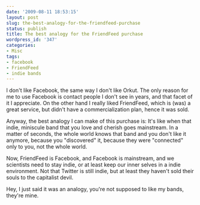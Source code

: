 ```yaml
---
date: '2009-08-11 18:53:15'
layout: post
slug: the-best-analogy-for-the-friendfeed-purchase
status: publish
title: The best analogy for the FriendFeed purchase
wordpress_id: '347'
categories:
- Misc
tags:
- facebook
- FriendFeed
- indie bands
---
```


I don't like Facebook, the same way I don't like Orkut. The only reason for me to use Facebook is contact people I don't see in years, and that facet of it I appreciate. On the other hand I really liked FriendFeed, which is (was) a great service, but didn't have a commercialization plan, hence it was sold.

Anyway, the best analogy I can make of this purchase is: It's like when that indie, miniscule band that you love and cherish goes mainstream. In a matter of seconds, the whole world knows that band and you don't like it anymore, because you "discovered" it, because they were "connected" only to you, not the whole world. 

Now, FriendFeed is Facebook, and Facebook is mainstream, and we scientists need to stay indie, or at least keep our inner selves in a indie environment. Not that Twitter is still indie, but at least they haven't sold their souls to the capitalist devil.

Hey, I just said it was an analogy, you're not supposed to like my bands, they're mine.
